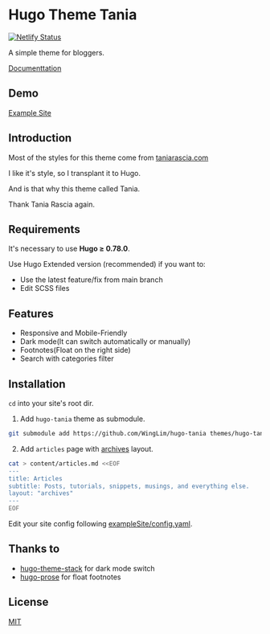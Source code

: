 # Hugo Theme Tania

[![Netlify Status](https://api.netlify.com/api/v1/badges/bae5db51-7cc6-41e2-9615-029ade8aa264/deploy-status)](https://app.netlify.com/sites/hugo-tania/deploys)

A simple theme for bloggers.

[Documenttation](https://github.com/WingLim/hugo-tania/wiki)

## Demo

[Example Site](https://hugo-tania.netlify.app/)

## Introduction

Most of the styles for this theme come from [taniarascia.com](https://github.com/taniarascia/taniarascia.com)

I like it's style, so I transplant it to Hugo.

And is that why this theme called Tania.

Thank Tania Rascia again.

## Requirements

It's necessary to use **Hugo ≥ 0.78.0**.

Use Hugo Extended version (recommended) if you want to:

- Use the latest feature/fix from main branch
- Edit SCSS files

## Features

- Responsive and Mobile-Friendly
- Dark mode(It can switch automatically or manually)
- Footnotes(Float on the right side)
- Search with categories filter

## Installation

`cd` into your site's root dir.

1. Add `hugo-tania` theme as submodule.

```bash
git submodule add https://github.com/WingLim/hugo-tania themes/hugo-tania
```

2. Add `articles` page with [archives](https://github.com/WingLim/hugo-tania/wiki/Layout#archives) layout.

```bash
cat > content/articles.md <<EOF
---
title: Articles
subtitle: Posts, tutorials, snippets, musings, and everything else.
layout: "archives"
---
EOF
```

Edit your site config following [exampleSite/config.yaml](https://github.com/WingLim/hugo-tania/blob/main/exampleSite/config.yaml).

## Thanks to

- [hugo-theme-stack](https://github.com/CaiJimmy/hugo-theme-stack) for dark mode switch
- [hugo-prose](https://github.com/yihui/hugo-prose) for float footnotes

## License

[MIT](https://github.com/WingLim/hugo-tania/blob/main/LICENSE)
